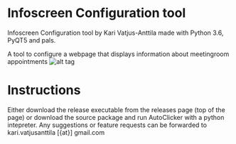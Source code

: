 # Infoscreen Configuration tool
Infoscreen Configuration tool by Kari Vatjus-Anttila made with Python 3.6, PyQT5 and pals.

A tool to configure a webpage that displays information about meetingroom appointments
![alt tag](https://user-images.githubusercontent.com/670459/29560964-70d4a5ae-873c-11e7-9791-7444ca77ccd8.png)

# Instructions
Either download the release executable from the releases page (top of the page) or download the source package and run AutoClicker with a python intepreter.
Any suggestions or feature requests can be forwarded to kari.vatjusanttila [{at}] gmail.com